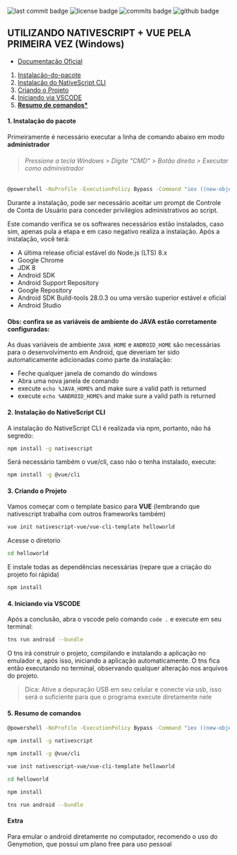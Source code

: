 ![last commit badge](https://badgen.net/github/last-commit/fddaineze/NativeScript-App-Example) ![license badge](https://badgen.net/github/license/fddaineze/NativeScript-App-Example) ![commits badge](https://badgen.net/github/commits/fddaineze/NativeScript-App-Example) ![github badge](https://badgen.net/badge/icon/github?icon=github&label)

## UTILIZANDO NATIVESCRIPT + VUE PELA PRIMEIRA VEZ (Windows)

- [Documentação Oficial](https://docs.nativescript.org/start/quick-setup)
1. [Instalação-do-pacote](https://github.com/fddaineze/NativeScript-App-Example/blob/master/README.md#utilizando-nativescript--vue-pela-primeira-vez-windows)
2. [Instalação do NativeScript CLI](https://github.com/fddaineze/NativeScript-App-Example/blob/master/README.md#-Instalação-do-NativeScript-CLI)
3. [Criando o Projeto](https://github.com/fddaineze/NativeScript-App-Example/blob/master/README.md#-Criando-o-Projeto)
4. [Iniciando via VSCODE](https://github.com/fddaineze/NativeScript-App-Example/blob/master/README.md#-Iniciando-via-VSCODE)
5. **[Resumo de comandos*](https://github.com/fddaineze/NativeScript-App-Example/blob/master/README.md#-Resumo-de-comandos)**

#### 1. Instalação do pacote
Primeiramente é necessário executar a linha de comando abaixo em modo **administrador**

> ###### *Pressione a tecla Windows > Digite "CMD" > Botão direito > Executar como administrador*

```bash
@powershell -NoProfile -ExecutionPolicy Bypass -Command "iex ((new-object net.webclient).DownloadString('https://www.nativescript.org/setup/win'))"
```

Durante a instalação, pode ser necessário aceitar um prompt de Controle de Conta de Usuário para conceder privilégios administrativos ao script.

Este comando verifica se os softwares necessários estão instalados, caso sim, apenas pula a etapa e em caso negativo realiza a instalação. Após a instalação, você terá:

- A última release oficial estável do Node.js (LTS) 8.x
- Google Chrome
- JDK 8
- Android SDK
- Android Support Repository
- Google Repository
- Android SDK Build-tools 28.0.3 ou uma versão superior estável e oficial
- Android Studio

#### Obs: confira se as variáveis de ambiente do JAVA estão corretamente configuradas:

As duas variáveis ​​de ambiente `JAVA_HOME` e `ANDROID_HOME` são necessárias para o desenvolvimento em Android, que deveriam ter sido automaticamente adicionadas como parte da instalação:

- Feche qualquer janela de comando do windows
- Abra uma nova janela de comando
- execute `echo %JAVA_HOME%` and make sure a valid path is returned
- execute `echo %ANDROID_HOME%` and make sure a valid path is returned

#### 2. Instalação do NativeScript CLI

A instalação do NativeScript CLI é realizada via npm, portanto, não há segredo:
```bash
npm install -g nativescript
```
Será necessário também o vue/cli, caso não o tenha instalado, execute:
```bash
npm install -g @vue/cli
```

#### 3. Criando o Projeto

Vamos começar com o template basico para **VUE** (lembrando que nativescript trabalha com outros frameworks também)
```bash
vue init nativescript-vue/vue-cli-template helloworld
```
Acesse o diretorio
```bash
cd helloworld
```
E instale todas as dependências necessárias (repare que a criação do projeto foi rápida)
```bash
npm install
```

#### 4. Iniciando via VSCODE

Após a conclusão, abra o vscode pelo comando `code .` e execute em seu terminal:
```bash
tns run android --bundle
```

O tns irá construir o projeto, compilando e instalando a aplicação no emulador e, após isso, iniciando a aplicação automaticamente. O tns fica então executando no terminal, observando qualquer alteração nos arquivos do projeto.

> Dica: Ative a depuração USB em seu celular e conecte via usb, isso será o suficiente para que o programa execute diretamente nele

#### 5. Resumo de comandos

```bash
@powershell -NoProfile -ExecutionPolicy Bypass -Command "iex ((new-object net.webclient).DownloadString('https://www.nativescript.org/setup/win'))"

npm install -g nativescript

npm install -g @vue/cli

vue init nativescript-vue/vue-cli-template helloworld

cd helloworld

npm install

tns run android --bundle
```

#### Extra

Para emular o android diretamente no computador, recomendo o uso do Genymotion, que possui um plano free para uso pessoal
